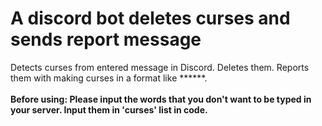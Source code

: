 # A discord bot deletes curses and sends report message

Detects curses from entered message in Discord. Deletes them. Reports them with making curses in a format like ******. <br /><br />
**Before using: Please input the words that you don't want to be typed in your server. Input them in 'curses' list in code.**

